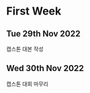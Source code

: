 First Week
===================
Tue 29th Nov 2022
----------------------
캡스톤 대본 작성

Wed 30th Nov 2022
---------------------
캡스톤 대회 마무리
